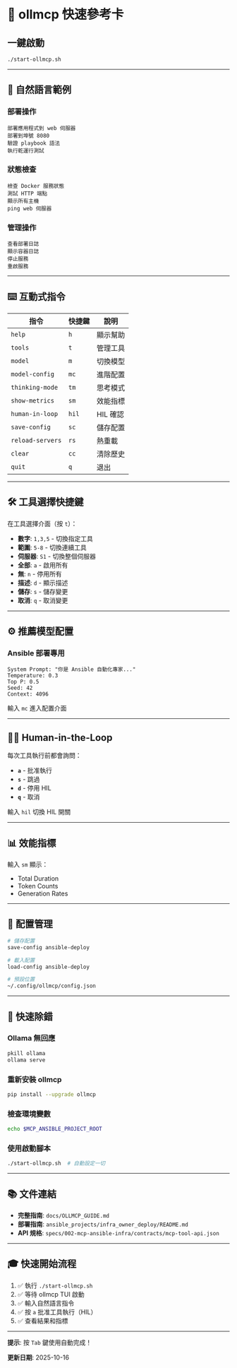 # 🚀 ollmcp 快速參考卡

## 一鍵啟動

```bash
./start-ollmcp.sh
```

---

## 🎯 自然語言範例

### 部署操作
```
部署應用程式到 web 伺服器
部署到埠號 8080
驗證 playbook 語法
執行乾運行測試
```

### 狀態檢查
```
檢查 Docker 服務狀態
測試 HTTP 端點
顯示所有主機
ping web 伺服器
```

### 管理操作
```
查看部署日誌
顯示容器日誌
停止服務
重啟服務
```

---

## ⌨️ 互動式指令

| 指令 | 快捷鍵 | 說明 |
|------|--------|------|
| `help` | `h` | 顯示幫助 |
| `tools` | `t` | 管理工具 |
| `model` | `m` | 切換模型 |
| `model-config` | `mc` | 進階配置 |
| `thinking-mode` | `tm` | 思考模式 |
| `show-metrics` | `sm` | 效能指標 |
| `human-in-loop` | `hil` | HIL 確認 |
| `save-config` | `sc` | 儲存配置 |
| `reload-servers` | `rs` | 熱重載 |
| `clear` | `cc` | 清除歷史 |
| `quit` | `q` | 退出 |

---

## 🛠️ 工具選擇快捷鍵

在工具選擇介面（按 `t`）：

- **數字**: `1,3,5` - 切換指定工具
- **範圍**: `5-8` - 切換連續工具
- **伺服器**: `S1` - 切換整個伺服器
- **全部**: `a` - 啟用所有
- **無**: `n` - 停用所有
- **描述**: `d` - 顯示描述
- **儲存**: `s` - 儲存變更
- **取消**: `q` - 取消變更

---

## ⚙️ 推薦模型配置

### Ansible 部署專用
```
System Prompt: "你是 Ansible 自動化專家..."
Temperature: 0.3
Top P: 0.5
Seed: 42
Context: 4096
```

輸入 `mc` 進入配置介面

---

## 🧑‍💻 Human-in-the-Loop

每次工具執行前都會詢問：
- **`a`** - 批准執行
- **`s`** - 跳過
- **`d`** - 停用 HIL
- **`q`** - 取消

輸入 `hil` 切換 HIL 開關

---

## 📊 效能指標

輸入 `sm` 顯示：
- Total Duration
- Token Counts
- Generation Rates

---

## 💾 配置管理

```bash
# 儲存配置
save-config ansible-deploy

# 載入配置
load-config ansible-deploy

# 預設位置
~/.config/ollmcp/config.json
```

---

## 🔧 快速除錯

### Ollama 無回應
```bash
pkill ollama
ollama serve
```

### 重新安裝 ollmcp
```bash
pip install --upgrade ollmcp
```

### 檢查環境變數
```bash
echo $MCP_ANSIBLE_PROJECT_ROOT
```

### 使用啟動腳本
```bash
./start-ollmcp.sh  # 自動設定一切
```

---

## 📚 文件連結

- **完整指南**: `docs/OLLMCP_GUIDE.md`
- **部署指南**: `ansible_projects/infra_owner_deploy/README.md`
- **API 規格**: `specs/002-mcp-ansible-infra/contracts/mcp-tool-api.json`

---

## 🎓 快速開始流程

1. ✅ 執行 `./start-ollmcp.sh`
2. ✅ 等待 ollmcp TUI 啟動
3. ✅ 輸入自然語言指令
4. ✅ 按 `a` 批准工具執行（HIL）
5. ✅ 查看結果和指標

---

**提示**: 按 `Tab` 鍵使用自動完成！

**更新日期**: 2025-10-16
